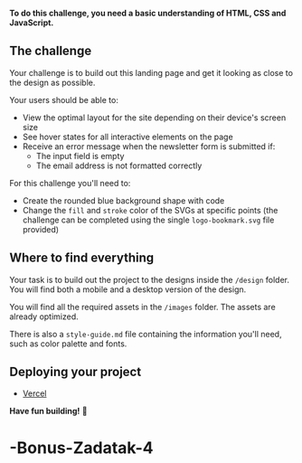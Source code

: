 **To do this challenge, you need a basic understanding of HTML, CSS and JavaScript.**

## The challenge

Your challenge is to build out this landing page and get it looking as close to the design as possible.

Your users should be able to:

- View the optimal layout for the site depending on their device's screen size
- See hover states for all interactive elements on the page
- Receive an error message when the newsletter form is submitted if:
  - The input field is empty
  - The email address is not formatted correctly

For this challenge you'll need to:

- Create the rounded blue background shape with code
- Change the `fill` and `stroke` color of the SVGs at specific points (the challenge can be completed using the single `logo-bookmark.svg` file provided)

## Where to find everything

Your task is to build out the project to the designs inside the `/design` folder. You will find both a mobile and a desktop version of the design. 

You will find all the required assets in the `/images` folder. The assets are already optimized.

There is also a `style-guide.md` file containing the information you'll need, such as color palette and fonts.

## Deploying your project

- [Vercel](https://vercel.com/)

**Have fun building!** 🚀
# -Bonus-Zadatak-4
